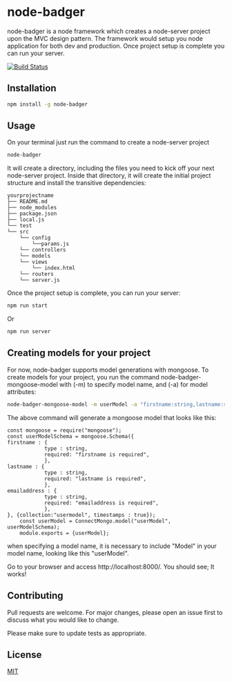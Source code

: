 # node-badger

node-badger is a node framework which creates a node-server project upon the MVC design pattern. The framework would setup you node application for both dev and production. Once project setup is complete you can run your server.

[![Build Status](https://api.travis-ci.org/johnakhilomen/node-badger.svg?branch=master)](https://travis-ci.org/github/johnakhilomen/node-badger)

## Installation

```bash
npm install -g node-badger
```

## Usage

On your terminal just run the command to create a node-server project

```bash
node-badger
```
It will create a directory, including the files you need to kick off your next node-server project. Inside that directory, it will create the initial project structure and install the transitive dependencies:

```
yourprojectname
├── README.md
├── node_modules
├── package.json
├── local.js
└── test
└── src
    └── config
        └──params.js
    └── controllers
    └── models
    └── views
        └── index.html
    └── routers
    └── server.js
```

Once the project setup is complete, you can run your server:

```bash
npm run start
```
Or

```bash
npm run server
```

## Creating models for your project

For now, node-badger supports model generations with mongoose. To create models for your project, you run the command 
node-badger-mongoose-model with (-m) to specify model name, and (-a) for model attributes:

```bash
node-badger-mongoose-model -m userModel -a "firstname:string,lastname:string,emailaddress:string"

```

The above command will generate a mongoose model that looks like this:

```
const mongoose = require("mongoose");
const userModelSchema = mongoose.Schema({
firstname : {
            type : string,
            required: "firstname is required",
            },
lastname : {
            type : string,
            required: "lastname is required",
            },
emailaddress : {
            type : string,
            required: "emailaddress is required",
            },
}, {collection:"usermodel", timestamps : true});
    const userModel = ConnectMongo.model("userModel", userModelSchema);
    module.exports = {userModel};

```
when specifying a model name, it is necessary to include "Model" in your model name, looking like this "userModel".

Go to your browser and access http://localhost:8000/. You should see; It works!

## Contributing
Pull requests are welcome. For major changes, please open an issue first to discuss what you would like to change.

Please make sure to update tests as appropriate.

## License
[MIT](https://choosealicense.com/licenses/mit/)




